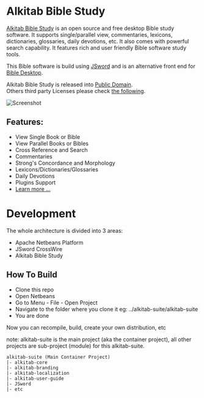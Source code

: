 # Alkitab Bible Study

[Alkitab Bible Study](https://www.kiyut.com/products/alkitab/index.php) is an open source and free desktop Bible study software. It supports single/parallel view, commentaries, lexicons, dictionaries, glossaries, daily devotions, etc. It also comes with powerful search capability. It features rich and user friendly Bible software study tools.

This Bible software is build using [JSword](http://www.crosswire.org/jsword/) and is an alternative front end for [Bible Desktop](http://www.crosswire.org/bibledesktop/).

Alkitab Bible Study is released into [Public Domain](https://github.com/tonny-kohar/alkitab-suite/blob/master/LICENSE).  
Others third party Licenses please check [the following](https://github.com/tonny-kohar/alkitab-suite/tree/master/alkitab-suite/legal).

![Screenshot](https://www.kiyut.com/products/alkitab/alkitab.png)

## Features:

* View Single Book or Bible
* View Parallel Books or Bibles
* Cross Reference and Search
* Commentaries
* Strong's Concordance and Morphology
* Lexicons/Dictionaries/Glossaries
* Daily Devotions
* Plugins Support
* [Learn more ...](https://www.kiyut.com/products/alkitab/features.php)

# Development

The whole architecture is divided into 3 areas:
* Apache Netbeans Platform
* JSword CrossWire
* Alkitab Bible Study

## How To Build

* Clone this repo
* Open Netbeans 
* Go to Menu - File - Open Project
* Navigate to the folder where you clone it eg: ../alkitab-suite/alkitab-suite
* You are done

Now you can recompile, build, create your own distribution, etc

note: alkitab-suite is the main project (aka the container project),
all other projects are sub-project (module) for this alkitab-suite.
```
alkitab-suite (Main Container Project)
|- alkitab-core
|- alkitab-branding
|- alkitab-localization
|- alkitab-user-guide
|- JSword
|- etc
```
